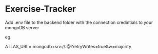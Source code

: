 # Exercise-Tracker

Add .env file to the backend folder with the connection credintials to your mongoDB server

eg.

ATLAS_URI = mongodb+srv://<username>:<password>@<locatioin>?retryWrites=true&w=majority
